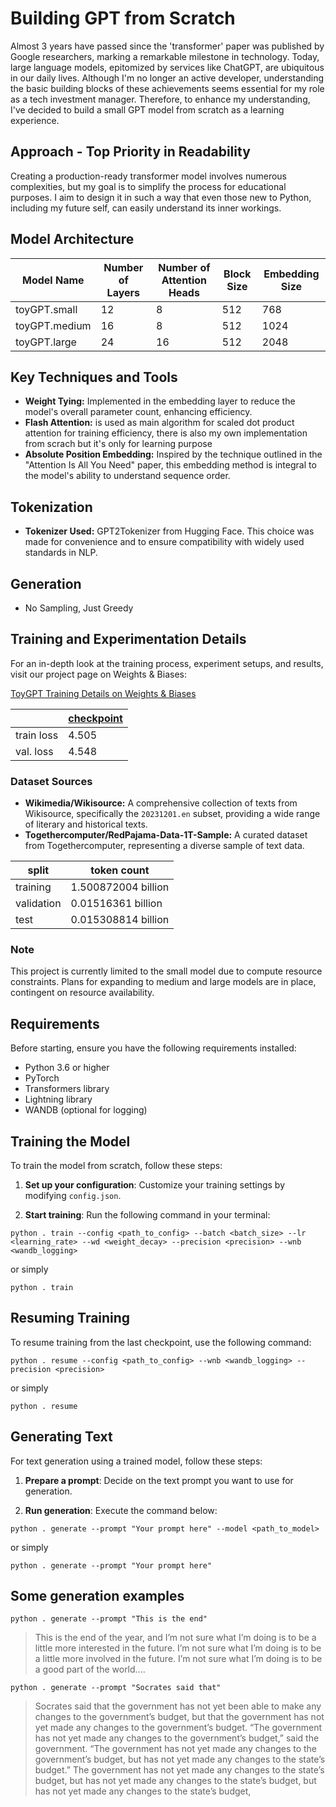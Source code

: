 
# Building GPT from Scratch

Almost 3 years have passed since the 'transformer' paper was published by Google researchers, marking a remarkable milestone in technology. Today, large language models, epitomized by services like ChatGPT, are ubiquitous in our daily lives. Although I'm no longer an active developer, understanding the basic building blocks of these achievements seems essential for my role as a tech investment manager. Therefore, to enhance my understanding, I've decided to build a small GPT model from scratch as a learning experience.

## Approach - Top Priority in Readability

Creating a production-ready transformer model involves numerous complexities, but my goal is to simplify the process for educational purposes. I aim to design it in such a way that even those new to Python, including my future self, can easily understand its inner workings.


## Model Architecture

| Model Name     | Number of Layers | Number of Attention Heads | Block Size | Embedding Size |
|----------------|------------------|---------------------------|------------|----------------|
| toyGPT.small   | 12               | 8                         | 512        | 768            |
| toyGPT.medium  | 16               | 8                         | 512        | 1024           |
| toyGPT.large   | 24               | 16                        | 512        | 2048           |

## Key Techniques and Tools

- **Weight Tying:** Implemented in the embedding layer to reduce the model's overall parameter count, enhancing efficiency.
- **Flash Attention:** is used as main algorithm for scaled dot product attention for training efficiency, there is also my own implementation from scrach but it's only for learning purpose
- **Absolute Position Embedding:** Inspired by the technique outlined in the "Attention Is All You Need" paper, this embedding method is integral to the model's ability to understand sequence order.

## Tokenization

- **Tokenizer Used:** GPT2Tokenizer from Hugging Face. This choice was made for convenience and to ensure compatibility with widely used standards in NLP.

## Generation

- No Sampling, Just Greedy

## Training and Experimentation Details

For an in-depth look at the training process, experiment setups, and results, visit our project page on Weights & Biases:

[ToyGPT Training Details on Weights & Biases](https://wandb.ai/dwidlee/toygpt/overview?workspace=user-dwidlee)

||[checkpoint](dwidlee/toygpt/model-99cmyt9l:v29)|
|-|-|
|train loss|4.505|
|val. loss|4.548|

### Dataset Sources

- **Wikimedia/Wikisource:** A comprehensive collection of texts from Wikisource, specifically the `20231201.en` subset, providing a wide range of literary and historical texts.
- **Togethercomputer/RedPajama-Data-1T-Sample:** A curated dataset from Togethercomputer, representing a diverse sample of text data.

|split|token count|
|-|-|
|training| 1.500872004 billion|
|validation| 0.01516361 billion|
|test | 0.015308814 billion|

### Note

This project is currently limited to the small model due to compute resource constraints. Plans for expanding to medium and large models are in place, contingent on resource availability.

## Requirements

Before starting, ensure you have the following requirements installed:

- Python 3.6 or higher
- PyTorch
- Transformers library
- Lightning library
- WANDB (optional for logging)

## Training the Model

To train the model from scratch, follow these steps:

1. **Set up your configuration**: Customize your training settings by modifying `config.json`.

2. **Start training**: Run the following command in your terminal:

```shell
python . train --config <path_to_config> --batch <batch_size> --lr <learning_rate> --wd <weight_decay> --precision <precision> --wnb <wandb_logging>
```

or simply

```shell
python . train
```

## Resuming Training

To resume training from the last checkpoint, use the following command:

```shell
python . resume --config <path_to_config> --wnb <wandb_logging> --precision <precision>
```

or simply

```shell
python . resume
```

## Generating Text

For text generation using a trained model, follow these steps:

1. **Prepare a prompt**: Decide on the text prompt you want to use for generation.

2. **Run generation**: Execute the command below:

```shell
python . generate --prompt "Your prompt here" --model <path_to_model>
```

or simply

```shell
python . generate --prompt "Your prompt here"
```

## Some generation examples

```shell
python . generate --prompt "This is the end"
```

> This is the end of the year, and I’m not sure what I’m doing is to be a little more interested in the future. I’m not sure what I’m doing is to be a little more involved in the future. I’m not sure what I’m doing is to be a good part of the world....

```shell
python . generate --prompt "Socrates said that"
```

> Socrates said that the government has not yet been able to make any changes to the government’s budget, but that the government has not yet made any changes to the government’s budget. “The government has not yet made any changes to the government’s budget,” said the government. “The government has not yet made any changes to the government’s budget, but has not yet made any changes to the state’s budget.” The government has not yet made any changes to the state’s budget, but has not yet made any changes to the state’s budget, but has not yet made any changes to the state’s budget,
